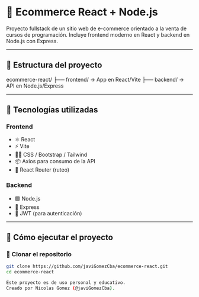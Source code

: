 # 🛒 Ecommerce React + Node.js

Proyecto fullstack de un sitio web de e-commerce orientado a la venta de cursos de programación. Incluye frontend moderno en React y backend en Node.js con Express.

---

## 📁 Estructura del proyecto

ecommerce-react/
├── frontend/     → App en React/Vite
├── backend/      → API en Node.js/Express


---

## 🚀 Tecnologías utilizadas

### Frontend
- ⚛️ React
- ⚡ Vite
- 🧑‍🎨 CSS / Bootstrap / Tailwind 
- 📦 Axios para consumo de la API
- 🔄 React Router (ruteo)

### Backend
- 🟩 Node.js
- 🚂 Express
- 🔐 JWT (para autenticación)


---

## 🧪 Cómo ejecutar el proyecto

### 🔹 Clonar el repositorio

```bash
git clone https://github.com/javiGomezCba/ecommerce-react.git
cd ecommerce-react

Este proyecto es de uso personal y educativo.
Creado por Nicolas Gomez (@javiGomezCba).

